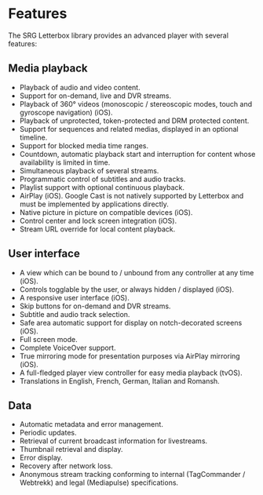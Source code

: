 # Features

The SRG Letterbox library provides an advanced player with several features:

## Media playback

* Playback of audio and video content.
* Support for on-demand, live and DVR streams.
* Playback of 360° videos (monoscopic / stereoscopic modes, touch and gyroscope navigation) (iOS).
* Playback of unprotected, token-protected and DRM protected content.
* Support for sequences and related medias, displayed in an optional timeline.
* Support for blocked media time ranges.
* Countdown, automatic playback start and interruption for content whose availability is limited in time.
* Simultaneous playback of several streams.
* Programmatic control of subtitles and audio tracks.
* Playlist support with optional continuous playback.
* AirPlay (iOS). Google Cast is not natively supported by Letterbox and must be implemented by applications directly.
* Native picture in picture on compatible devices (iOS).
* Control center and lock screen integration (iOS).
* Stream URL override for local content playback.

## User interface

* A view which can be bound to / unbound from any controller at any time (iOS).
* Controls togglable by the user, or always hidden / displayed (iOS).
* A responsive user interface (iOS).
* Skip buttons for on-demand and DVR streams.
* Subtitle and audio track selection.
* Safe area automatic support for display on notch-decorated screens (iOS).
* Full screen mode.
* Complete VoiceOver support.
* True mirroring mode for presentation purposes via AirPlay mirroring (iOS).
* A full-fledged player view controller for easy media playback (tvOS).
* Translations in English, French, German, Italian and Romansh.

## Data

* Automatic metadata and error management.
* Periodic updates.
* Retrieval of current broadcast information for livestreams.
* Thumbnail retrieval and display.
* Error display.
* Recovery after network loss.
* Anonymous stream tracking conforming to internal (TagCommander / Webtrekk) and legal (Mediapulse) specifications.


